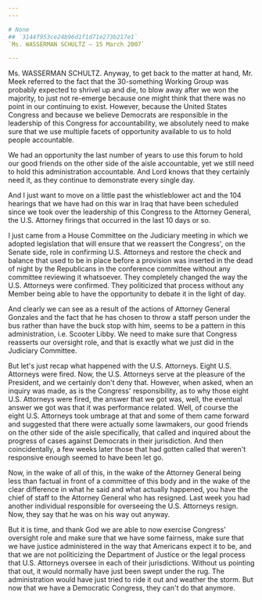 ```yaml
---
---

# None
## `3144f953ce24b96d1f1d71e273b217e1`
`Ms. WASSERMAN SCHULTZ — 15 March 2007`

---
```



Ms. WASSERMAN SCHULTZ. Anyway, to get back to the matter at hand, Mr. 
Meek referred to the fact that the 30-something Working Group was 
probably expected to shrivel up and die, to blow away after we won the 
majority, to just not re-emerge because one might think that there was 
no point in our continuing to exist. However, because the United States 
Congress and because we believe Democrats are responsible in the 
leadership of this Congress for accountability, we absolutely need to 
make sure that we use multiple facets of opportunity available to us to 
hold people accountable.

We had an opportunity the last number of years to use this forum to 
hold our good friends on the other side of the aisle accountable, yet 
we still need to hold this administration accountable. And Lord knows 
that they certainly need it, as they continue to demonstrate every 
single day.

And I just want to move on a little past the whistleblower act and 
the 104 hearings that we have had on this war in Iraq that have been 
scheduled since we took over the leadership of this Congress to the 
Attorney General, the U.S. Attorney firings that occurred in the last 
10 days or so.

I just came from a House Committee on the Judiciary meeting in which 
we adopted legislation that will ensure that we reassert the Congress', 
on the Senate side, role in confirming U.S. Attorneys and restore the 
check and balance that used to be in place before a provision was 
inserted in the dead of night by the Republicans in the conference 
committee without any committee reviewing it whatsoever. They 
completely changed the way the U.S. Attorneys were confirmed. They 
politicized that process without any Member being able to have the 
opportunity to debate it in the light of day.

And clearly we can see as a result of the actions of Attorney General 
Gonzales and the fact that he has chosen to throw a staff person under 
the bus rather than have the buck stop with him, seems to be a pattern 
in this administration, i.e. Scooter Libby. We need to make sure that 
Congress reasserts our oversight role, and that is exactly what we just 
did in the Judiciary Committee.

But let's just recap what happened with the U.S. Attorneys. Eight 
U.S. Attorneys were fired. Now, the U.S. Attorneys serve at the 
pleasure of the President, and we certainly don't deny that. However, 
when asked, when an inquiry was made, as is the Congress' 
responsibility, as to why those eight U.S. Attorneys were fired, the 
answer that we got was, well, the eventual answer we got was that it 
was performance related. Well, of course the eight U.S. Attorneys took 
umbrage at that and some of them came forward and suggested that there 
were actually some lawmakers, our good friends on the other side of the 
aisle specifically, that called and inquired about the progress of 
cases against Democrats in their jurisdiction. And then coincidentally, 
a few weeks later those that had gotten called that weren't responsive 
enough seemed to have been let go.

Now, in the wake of all of this, in the wake of the Attorney General 
being less than factual in front of a committee of this body and in the 
wake of the clear difference in what he said and what actually 
happened, you have the chief of staff to the Attorney General who has 
resigned. Last week you had another individual responsible for 
overseeing the U.S. Attorneys resign. Now, they say that he was on his 
way out anyway.

But it is time, and thank God we are able to now exercise Congress' 
oversight role and make sure that we have some fairness, make sure that 
we have justice administered in the way that Americans expect it to be, 
and that we are not politicizing the Department of Justice or the legal 
process that U.S. Attorneys oversee in each of their jurisdictions. 
Without us pointing that out, it would normally have just been swept 
under the rug. The administration would have just tried to ride it out 
and weather the storm. But now that we have a Democratic Congress, they 
can't do that anymore.